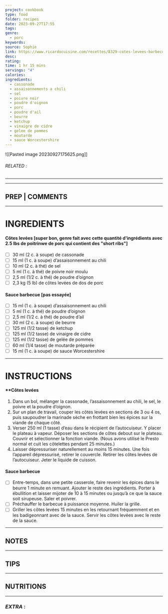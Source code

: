 ```yaml
---
project: cookbook
type: food
folder: recipes
date: 2023-09-27T17:55
tags: 
genre:
  - porc
keywords: 
source: Sophie
link: https://www.ricardocuisine.com/recettes/8329-cotes-levees-barbecue-a-l-autocuiseur
desc: 
rating: 
time: 1 hr 15 mins
servings: "4"
calories: 
ingredients:
  - cassonade
  - assaisonnements a chili
  - sel
  - poivre noir
  - poudre d'oignon
  - porc
  - poudre d'ail
  - beurre
  - ketchup
  - vinaigre de cidre
  - gelee de pommes
  - moutarde
  - sauce Worcestershire
---
```


![[Pasted image 20230927175625.png]]
###### *RELATED* : 
---


---
## PREP | COMMENTS



---
# INGREDIENTS

#### **Côtes levées [super bon, genre fait avec cette quantité d'ingrédients avec 2.5 lbs de poitrinwe de porc qui contient des "short ribs"]**

- [ ] 30 ml (2 c. à soupe) de cassonade
- [ ] 15 ml (1 c. à soupe) d’assaisonnement au chili
- [ ] 10 ml (2 c. à thé) de sel
- [ ] 5 ml (1 c. à thé) de poivre noir moulu
- [ ] 2,5 ml (1/2 c. à thé) de poudre d’oignon
- [ ] 2,3 kg (5 lb) de côtes levées de dos de porc

#### **Sauce barbecue [pas essayée]**
    
- [ ] 15 ml (1 c. à soupe) d’assaisonnement au chili
- [ ] 5 ml (1 c. à thé) de poudre d’oignon
- [ ] 2,5 ml (1/2 c. à thé) de poudre d’ail
- [ ] 30 ml (2 c. à soupe) de beurre
- [ ] 125 ml (1/2 tasse) de ketchup
- [ ] 125 ml (1/2 tasse) de vinaigre de cidre
- [ ] 125 ml (1/2 tasse) de gelée de pommes
- [ ] 60 ml (1/4 tasse) de moutarde préparée
- [ ] 15 ml (1 c. à soupe) de sauce Worcestershire

---
# INSTRUCTIONS

#### **Côtes levées

1. Dans un bol, mélanger la cassonade, l’assaisonnement au chili, le sel, le poivre et la poudre d’oignon.
2. Sur un plan de travail, couper les côtes levées en sections de 3 ou 4 os, puis saupoudrer la marinade sèche en frottant bien les épices sur la viande de chaque côté.
3. Verser 250 ml (1 tasse) d’eau dans le récipient de l’autocuiseur. Y placer le plateau à vapeur. Déposer les sections de côtes debout sur le plateau. Couvrir et sélectionner la fonction viande. (Nous avons utilisé le Presto normal et cuit les côtelettes pendant 25 minutes.)
4. Laisser dépressuriser naturellement au moins 15 minutes. Une fois l’appareil dépressurisé, retirer le couvercle. Retirer les côtes levées de l’autocuiseur. Jeter le liquide de cuisson.

#### **Sauce barbecue**
    
- [ ] Entre-temps, dans une petite casserole, faire revenir les épices dans le beurre 1 minute en remuant. Ajouter le reste des ingrédients. Porter à ébullition et laisser mijoter de 10 à 15 minutes ou jusqu’à ce que la sauce soit sirupeuse. Saler et poivrer.
- [ ] Préchauffer le barbecue à puissance moyenne. Huiler la grille.
- [ ] Griller les côtes levées 15 minutes en les retournant fréquemment et en les badigeonnant avec de la sauce. Servir les côtes levées avec le reste de la sauce.

---
## NOTES



---
## TIPS



---
## NUTRITIONS



---
### *EXTRA* :



